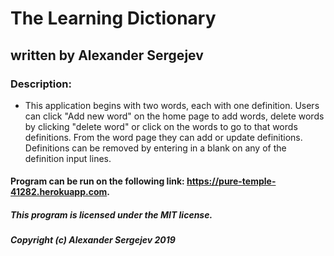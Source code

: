 # The Learning Dictionary
## written by Alexander Sergejev

### Description:
* This application begins with two words, each with one definition. Users can click "Add new word" on the home page to add words, delete words by clicking "delete word" or click on the words to go to that words definitions. From the word page they can add or update definitions. Definitions can be removed by entering in a blank on any of the definition input lines.



#### Program can be run on the following link: https://pure-temple-41282.herokuapp.com.  

##### This program is licensed under the MIT license.
##### Copyright (c) Alexander Sergejev 2019
